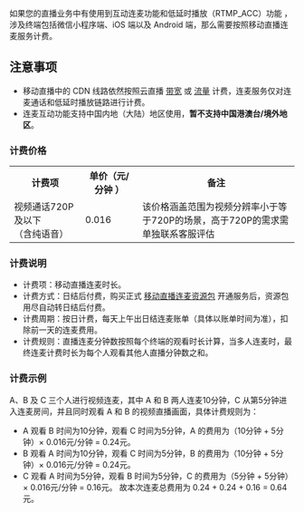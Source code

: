 如果您的直播业务中有使用到互动连麦功能和低延时播放（RTMP_ACC）功能 ，涉及终端包括微信小程序端、iOS 端以及 Android 端，那么需要按照移动直播连麦服务计费。

## 注意事项

- 移动直播中的 CDN 线路依然按照云直播 [带宽](https://cloud.tencent.com/document/product/267/34175#bandwidth) 或 [流量](https://cloud.tencent.com/document/product/267/34175#flow) 计费，连麦服务仅对连麦通话和低延时播放链路进行计费。
- 连麦互动功能支持中国内地（大陆）地区使用，**暂不支持中国港澳台/境外地区**。

### 计费价格

<table>
<tr ><th width="25%">计费项</th><th width="20%">单价（元/分钟 ）</th><th >备注</th>
</tr><tr>
<td> 视频通话720P及以下<br>（含纯语音）</td>
<td>  0.016 </td>
<td> 该价格涵盖范围为视频分辨率小于等于720P的场景，高于720P的需求需单独联系客服评估  </td>
</tr></table>

### 计费说明

- 计费项：移动直播连麦时长。
- 计费方式：日结后付费，购买正式 [移动直播连麦资源包](https://cloud.tencent.com/document/product/267/34174#mobilelive_pag) 开通服务后，资源包用尽自动转日结后付费。
- 计费周期：按日计费，每天上午出日结连麦账单（具体以账单时间为准），扣除前一天的连麦费用。
- 计费规则：直播连麦分钟数按照每个终端的观看时长计算，当多人连麦时，最终连麦计费时长为每个人观看其他人直播分钟数之和。

  

### 计费示例

A、B 及 C 三个人进行视频连麦，其中 A 和 B 两人连麦10分钟，C 从第5分钟进入连麦房间，并且同时观看 A 和 B 的视频直播画面，具体计费规则为：

- A 观看 B 时间为10分钟，观看 C 时间为5分钟，A 的费用为（10分钟 + 5分钟）× 0.016元/分钟 = 0.24元。
- B 观看 A 时间为10分钟，观看 C 时间为5分钟，B 的费用为（10分钟 + 5分钟）× 0.016元/分钟 = 0.24元。
- C 观看 A 时间为5分钟，观看 B 时间为5分钟，C 的费用为（5分钟 + 5分钟）× 0.016元/分钟 = 0.16元。
  故本次连麦总费用为 0.24 + 0.24 + 0.16 = 0.64元。
